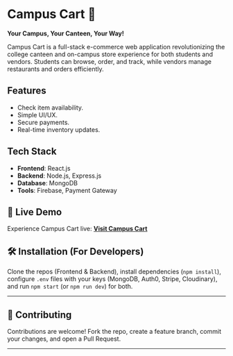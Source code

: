 # Campus Cart 🛒

**Your Campus, Your Canteen, Your Way!**

Campus Cart is a full-stack e-commerce web application revolutionizing the college canteen and on-campus store experience for both students and vendors. Students can browse, order, and track, while vendors manage restaurants and orders efficiently.

## Features

- Check item availability.
- Simple UI/UX.
- Secure payments.
- Real-time inventory updates.

## Tech Stack

- **Frontend**: React.js
- **Backend**: Node.js, Express.js
- **Database**: MongoDB
- **Tools**: Firebase, Payment Gateway

## 🔗 Live Demo

Experience Campus Cart live: [**Visit Campus Cart**](https://campus-cart-frontend-32nq.onrender.com/) 

## 🛠️ Installation (For Developers)

Clone the repos (Frontend & Backend), install dependencies (`npm install`), configure `.env` files with your keys (MongoDB, Auth0, Stripe, Cloudinary), and run `npm start` (or `npm run dev`) for both.

---

## 🤝 Contributing

Contributions are welcome! Fork the repo, create a feature branch, commit your changes, and open a Pull Request.

---

